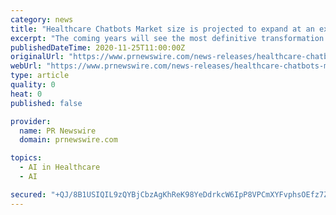 ```yaml
---
category: news
title: "Healthcare Chatbots Market size is projected to expand at an excellent CAGR of 21% through 2030 - Persistence Market Research"
excerpt: "The coming years will see the most definitive transformation of chatbot platforms into conversational Artificial Intelligence (AI)"
publishedDateTime: 2020-11-25T11:00:00Z
originalUrl: "https://www.prnewswire.com/news-releases/healthcare-chatbots-market-size-is-projected-to-expand-at-an-excellent-cagr-of-21-through-2030--persistence-market-research-301180522.html"
webUrl: "https://www.prnewswire.com/news-releases/healthcare-chatbots-market-size-is-projected-to-expand-at-an-excellent-cagr-of-21-through-2030--persistence-market-research-301180522.html"
type: article
quality: 0
heat: 0
published: false

provider:
  name: PR Newswire
  domain: prnewswire.com

topics:
  - AI in Healthcare
  - AI

secured: "+QJ/8B1USIQIL9zQYBjCbzAgKhReK98YeDdrkcW6IpP8VPCmXYFvphsOEfz7ZleeOQOptRLy0SOkcbwTRZdxxhu3gw2M76mjz5lZluY8XjTAw78NYvWtgfabb34zuOZJs1kzUJJX89wMO5/Q+LCe9Im3PTQS+/jJXwTiuqQpGiBnJMTpC0j2kaVnIGkeJgfLj1LKjYLSjZ4HBShZtZTSMAjemmDfBYL75+GucggJ7Wy7Fx4WgNKzA0fjeNPSMkKpdCRJRPx8r0EHDRc4d9/TPbsjtiG6FiJn/nwz5I2attvN+0WWEU1fjjtAWuqdc+T8lQz1/MTRsYPNPTU/S3PCVFCON4ntzlc7A876Kj3Btb0=;KJv/emdFlXy77L6I0F4XJg=="
---
```


